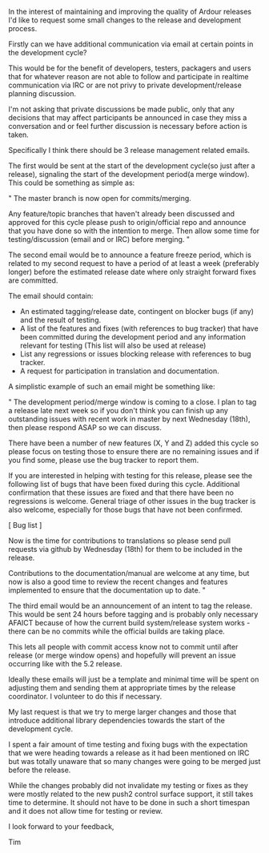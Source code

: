 In the interest of maintaining and improving the quality of Ardour releases I'd
like to request some small changes to the release and development process.

Firstly can we have additional communication via email at certain points in the
development cycle?

This would be for the benefit of developers, testers, packagers and users that
for whatever reason are not able to follow and participate in realtime
communication via IRC or are not privy to private development/release planning
discussion.

I'm not asking that private discussions be made public, only that any decisions
that may affect participants be announced in case they miss a conversation and
or feel further discussion is necessary before action is taken.

Specifically I think there should be 3 release management related emails.

The first would be sent at the start of the development cycle(so just after a
release), signaling the start of the development period(a merge window). This
could be something as simple as:

"
The master branch is now open for commits/merging.

Any feature/topic branches that haven't already been discussed and approved for
this cycle please push to origin/official repo and announce that you have done
so with the intention to merge. Then allow some time for testing/discussion
(email and or IRC) before merging.
"

The second email would be to announce a feature freeze period, which is related
to my second request to have a period of at least a week (preferably longer)
before the estimated release date where only straight forward fixes are
committed.

The email should contain:

- An estimated tagging/release date, contingent on blocker bugs (if any) and the
  result of testing.
- A list of the features and fixes (with references to bug tracker) that have
  been committed during the development period and any information relevant for
  testing (This list will also be used at release)
- List any regressions or issues blocking release with references to bug tracker.
- A request for participation in translation and documentation.

A simplistic example of such an email might be something like:

"
The development period/merge window is coming to a close. I plan to tag a
release late next week so if you don't think you can finish up any outstanding
issues with recent work in master by next Wednesday (18th), then please respond
ASAP so we can discuss.

There have been a number of new features (X, Y and Z) added this cycle so please
focus on testing those to ensure there are no remaining issues and if you find
some, please use the bug tracker to report them.

If you are interested in helping with testing for this release, please see the
following list of bugs that have been fixed during this cycle. Additional
confirmation that these issues are fixed and that there have been no
regressions is welcome. General triage of other issues in the bug tracker is
also welcome, especially for those bugs that have not been confirmed. 

[ Bug list ]

Now is the time for contributions to translations so please send pull requests
via github by Wednesday (18th) for them to be included in the release.

Contributions to the documentation/manual are welcome at any time, but now is
also a good time to review the recent changes and features implemented to
ensure that the documentation up to date.
"

The third email would be an announcement of an intent to tag the release. This
would be sent 24 hours before tagging and is probably only necessary AFAICT
because of how the current build system/release system works - there can
be no commits while the official builds are taking place.

This lets all people with commit access know not to commit until after
release (or merge window opens) and hopefully will prevent an issue occurring
like with the 5.2 release.

Ideally these emails will just be a template and minimal time will be spent on
adjusting them and sending them at appropriate times by the release
coordinator. I volunteer to do this if necessary.

My last request is that we try to merge larger changes and those that introduce
additional library dependencies towards the start of the development cycle.

I spent a fair amount of time testing and fixing bugs with the expectation that
we were heading towards a release as it had been mentioned on IRC but was
totally unaware that so many changes were going to be merged just before the
release.

While the changes probably did not invalidate my testing or fixes as they were
mostly related to the new push2 control surface support, it still takes time to
determine. It should not have to be done in such a short timespan and it does
not allow time for testing or review.

I look forward to your feedback,

Tim
